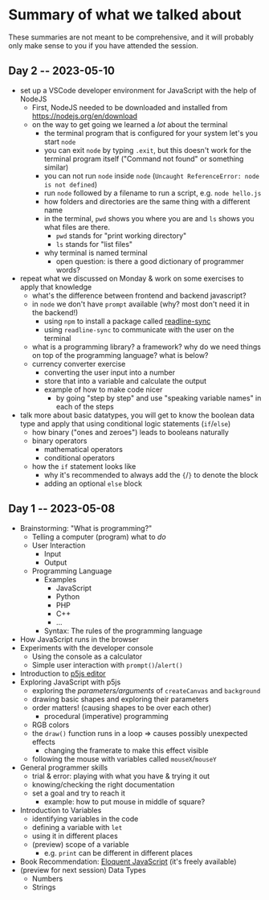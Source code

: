 # Summary of what we talked about

These summaries are not meant to be comprehensive, and it will probably only make sense to you if you have attended the session.

## Day 2 -- 2023-05-10

* set up a VSCode developer environment for JavaScript with the help of NodeJS
    * First, NodeJS needed to be downloaded and installed from https://nodejs.org/en/download
    * on the way to get going we learned a _lot_ about the terminal
        * the terminal program that is configured for your system let's you start `node`
        * you can exit `node` by typing `.exit`, but this doesn't work for the terminal program itself ("Command not found" or something similar)
        * you can not run `node` inside `node` (`Uncaught ReferenceError: node is not defined`)
        * run `node` followed by a filename to run a script, e.g. `node hello.js`
        * how folders and directories are the same thing with a different name
        * in the terminal, `pwd` shows you where you are and `ls` shows you what files are there.
            * `pwd` stands for "print working directory"
            * `ls` stands for "list files"
        * why terminal is named terminal
            * open question: is there a good dictionary of programmer words?
* repeat what we discussed on Monday & work on some exercises to apply that knowledge
    * what's the difference between frontend and backend javascript?
    * in `node` we don't have `prompt` available (why? most don't need it in the backend!)
        * using `npm` to install a package called [readline-sync](https://www.npmjs.com/package/readline-sync)
        * using `readline-sync` to communicate with the user on the terminal
    * what is a programming library? a framework? why do we need things on top of the programming language? what is below?
    * currency converter exercise
        * converting the user input into a number
        * store that into a variable and calculate the output
        * example of how to make code nicer
            * by going "step by step" and use "speaking variable names" in each of the steps
* talk more about basic datatypes, you will get to know the boolean data type and apply that using conditional logic statements (`if`/`else`)
    * how binary ("ones and zeroes") leads to booleans naturally
    * binary operators
        * mathematical operators
        * conditional operators
    * how the `if` statement looks like
        * why it's recommended to always add the `{`/`}` to denote the block
        * adding an optional `else` block

## Day 1 -- 2023-05-08

* Brainstorming: "What is programming?"
    * Telling a computer (program) what to _do_
    * User Interaction
        * Input
        * Output
    * Programming Language
        * Examples
            * JavaScript
            * Python
            * PHP
            * C++
            * ...
        * Syntax: The rules of the programming language
* How JavaScript runs in the browser
* Experiments with the developer console
    * Using the console as a calculator
    * Simple user interaction with `prompt()`/`alert()`
* Introduction to [p5js editor](https://editor.p5js.org/)
* Exploring JavaScript with p5js
    * exploring the _parameters/arguments_ of `createCanvas` and `background`
    * drawing basic shapes and exploring their parameters
    * order matters! (causing shapes to be over each other)
        * procedural (imperative) programming
    * RGB colors
    * the `draw()` function runs in a loop => causes possibly unexpected effects
        * changing the framerate to make this effect visible
    * following the mouse with variables called `mouseX`/`mouseY`
* General programmer skills
    * trial & error: playing with what you have & trying it out
    * knowing/checking the right documentation
    * set a goal and try to reach it
        * example: how to put mouse in middle of square?
* Introduction to Variables
    * identifying variables in the code
    * defining a variable with `let`
    * using it in different places
    * (preview) scope of a variable
        * e.g. `print` can be different in different places
* Book Recommendation: [Eloquent JavaScript](https://eloquentjavascript.net/) (it's freely available)
* (preview for next session) Data Types
    * Numbers
    * Strings
